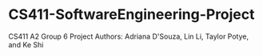# CS411-SoftwareEngineering-Project
CS411 A2 Group 6 Project
Authors: Adriana D'Souza, Lin Li, Taylor Potye, and Ke Shi
